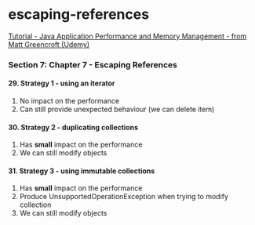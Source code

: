# escaping-references
[Tutorial - Java Application Performance and Memory Management - from Matt Greencroft (Udemy)](../README.md)

###  Section 7: Chapter 7 - Escaping References

#### 29. Strategy 1 - using an iterator

1. No impact on the performance 
2. Can still provide unexpected behaviour (we can delete item)

#### 30. Strategy 2 - duplicating collections

1. Has **small** impact on the performance
2. We can still modify objects

#### 31. Strategy 3 - using immutable collections

1. Has **small** impact on the performance
2. Produce UnsupportedOperationException when trying to modify collection
3. We can still modify objects






